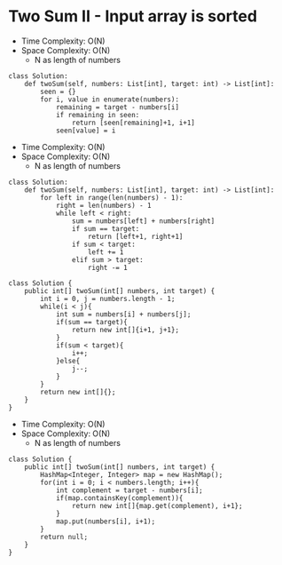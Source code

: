 # Two Sum II - Input array is sorted

- Time Complexity: O(N)
- Space Complexity: O(N)
  - N as length of numbers

```
class Solution:
    def twoSum(self, numbers: List[int], target: int) -> List[int]:
        seen = {}
        for i, value in enumerate(numbers):
            remaining = target - numbers[i]
            if remaining in seen:
                return [seen[remaining]+1, i+1]
            seen[value] = i
```

- Time Complexity: O(N)
- Space Complexity: O(N)
  - N as length of numbers

```
class Solution:
    def twoSum(self, numbers: List[int], target: int) -> List[int]:
        for left in range(len(numbers) - 1):
            right = len(numbers) - 1
            while left < right:
                sum = numbers[left] + numbers[right]
                if sum == target:
                    return [left+1, right+1]
                if sum < target:
                    left += 1
                elif sum > target:
                    right -= 1

```

```
class Solution {
    public int[] twoSum(int[] numbers, int target) {
        int i = 0, j = numbers.length - 1;
        while(i < j){
            int sum = numbers[i] + numbers[j];
            if(sum == target){
                return new int[]{i+1, j+1};
            }
            if(sum < target){
                i++;
            }else{
                j--;
            }
        }
        return new int[]{};
    }
}
```

- Time Complexity: O(N)
- Space Complexity: O(N)
  - N as length of numbers

```
class Solution {
    public int[] twoSum(int[] numbers, int target) {
        HashMap<Integer, Integer> map = new HashMap();
        for(int i = 0; i < numbers.length; i++){
            int complement = target - numbers[i];
            if(map.containsKey(complement)){
                return new int[]{map.get(complement), i+1};
            }
            map.put(numbers[i], i+1);
        }
        return null;
    }
}
```
